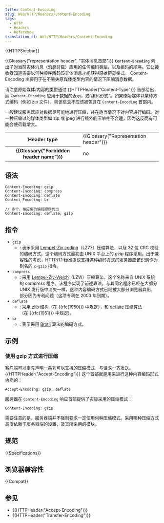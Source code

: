 ```yaml
---
title: Content-Encoding
slug: Web/HTTP/Headers/Content-Encoding
tags:
  - HTTP
  - Headers
  - Reference
translation_of: Web/HTTP/Headers/Content-Encoding
---
```

{{HTTPSidebar}}

{{Glossary("representation header", "实体消息首部")}} **`Content-Encoding`** 列出了对当前实体消息（消息荷载）应用的任何编码类型，以及编码的顺序。它让接收者知道需要以何种顺序解码该实体消息才能获得原始荷载格式。 Content-Encoding 主要用于在不丢失原媒体类型内容的情况下压缩消息数据。

请注意原始媒体/内容的类型通过 {{HTTPHeader("Content-Type")}} 首部给出，而 `Content-Encoding` 应用于数据的表示，或“编码形式”。如果原始媒体以某种方式编码（例如 zip 文件），则该信息不应该被包含在 `Content-Encoding` 首部内。

一般建议服务器应对数据尽可能地进行压缩，并在适当情况下对内容进行编码。对一种压缩过的媒体类型如 zip 或 jpeg 进行额外的压缩并不合适，因为这反而有可能会使荷载增大。

<table class="properties">
 <tbody>
  <tr>
   <th scope="row">Header type</th>
   <td>{{Glossary("Representation header")}}</td>
  </tr>
  <tr>
   <th scope="row">{{Glossary("Forbidden header name")}}</th>
   <td>no</td>
  </tr>
 </tbody>
</table>

## 语法

```
Content-Encoding: gzip
Content-Encoding: compress
Content-Encoding: deflate
Content-Encoding: br

// 多个，按应用的编码顺序列出
Content-Encoding: deflate, gzip
```

## 指令

- `gzip`
  - : 表示采用 [Lempel-Ziv coding](https://zh.wikipedia.org/wiki/LZ77与LZ78#LZ77)（LZ77）压缩算法，以及 32 位 CRC 校验的编码方式。这个编码方式最初由 UNIX 平台上的 _gzip_ 程序采用。出于兼容性的考虑，HTTP/1.1 标准提议支持这种编码方式的服务器应该识别作为别名的 `x-gzip` 指令。
- `compress`
  - : 采用 [Lempel-Ziv-Welch](https://zh.wikipedia.org/wiki/LZW)（LZW）压缩算法。这个名称来自 UNIX 系统的 _compress_ 程序，该程序实现了前述算法。与其同名程序已经在大部分 UNIX 发行版中消失一样，这种内容编码方式已经被大部分浏览器弃用，部分因为专利问题（这项专利在 2003 年到期）。
- `deflate`
  - : 采用 [zlib](https://zh.wikipedia.org/wiki/zlib) 结构（在 {{rfc(1950)}} 中规定），和 [deflate](https://zh.wikipedia.org/wiki/DEFLATE) 压缩算法（在 {{rfc(1951)}} 中规定)。
- `br`
  - : 表示采用 [Brotli](https://zh.wikipedia.org/wiki/Brotli) 算法的编码方式。

## 示例

### 使用 gzip 方式进行压缩

客户端可以事先声明一系列可以支持的压缩模式，与请求一齐发送。{{HTTPHeader("Accept-Encoding")}} 这个首部就是用来进行这种内容编码形式协商的：

```
Accept-Encoding: gzip, deflate
```

服务器在 `Content-Encoding` 响应首部提供了实际采用的压缩模式：

```
Content-Encoding: gzip
```

需要注意的是，服务器端并不强制要求一定使用何种压缩模式。采用哪种压缩方式高度依赖于服务器端的设置，及其所采用的模块。

## 规范

{{Specifications}}

## 浏览器兼容性

{{Compat}}

## 参见

- {{HTTPHeader("Accept-Encoding")}}
- {{HTTPHeader("Transfer-Encoding")}}
